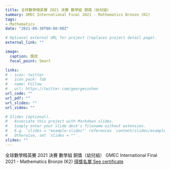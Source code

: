 ```yaml
---
title: 全球數學精英賽 2021 決賽 數學組 銅獎（幼兒組）
summary: GMEC International Final 2021 - Mathematics Bronze (K2)
tags:
- Mathematics
date: "2021-09-30T00:00:00Z"

# Optional external URL for project (replaces project detail page).
external_link: ""

image:
  caption: 獎狀
  focal_point: Smart

links:
# - icon: twitter
#   icon_pack: fab
#   name: Follow
#   url: https://twitter.com/georgecushen
url_code: ""
url_pdf: ""
url_slides: ""
url_video: ""

# Slides (optional).
#   Associate this project with Markdown slides.
#   Simply enter your slide deck's filename without extension.
#   E.g. `slides = "example-slides"` references `content/slides/example-slides.md`.
#   Otherwise, set `slides = ""`.
slides: ""
---
```


全球數學精英賽 2021 決賽 數學組 銅獎（幼兒組）
GMEC International Final 2021 - Mathematics Bronze (K2)
[得獎名單 See certificate](http://www.firsteducation.hk/a/19/120/2021/0930/286.html)
